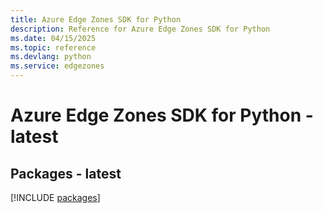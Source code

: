 ```yaml
---
title: Azure Edge Zones SDK for Python
description: Reference for Azure Edge Zones SDK for Python
ms.date: 04/15/2025
ms.topic: reference
ms.devlang: python
ms.service: edgezones
---
```

# Azure Edge Zones SDK for Python - latest
## Packages - latest
[!INCLUDE [packages](edge-zones-index.md)]